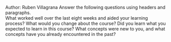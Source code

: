 Author: Ruben Villagrana
Answer the following questions using headers and paragraphs.
<br>
What worked well over the last eight weeks and aided your learning process?
What would you change about the course?
Did you learn what you expected to learn in this course? 
What concepts were new to you, and what concepts have you already encountered in the past?
